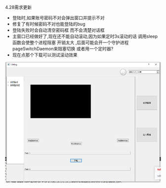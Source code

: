 4.28需求更新



- 登陆时,如果账号密码不对会弹出窗口并提示不对
- 修复了有时候密码不对也能登陆的bug
- 登陆失败时会自动清空密码框 而不会清楚对话框
- 主窗口已经做好了,现在还不能自动滚动,因为如果定时3s滚动的话 调用sleep函数会使整个进程阻塞 开销太大 ,后面可能会开一个守护进程pageSwitchDaemon来阻塞切换 或者用一个定时器?
- 现在点那个下载可以测试滚动效果

![1588764230700](4.28需求更新.assets/1588764230700.png)